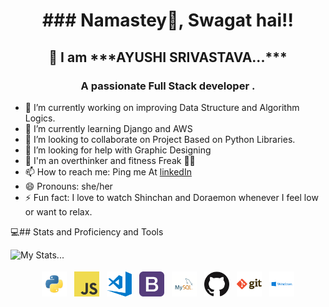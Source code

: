 <h1 align="center">### Namastey🙏, Swagat hai!!</h1>
<h2 align="center">🌼 I am ***AYUSHI SRIVASTAVA...***</h2>
<h3 align="center">A passionate Full Stack developer .</h3>

- 🔭 I’m currently working on improving Data Structure and Algorithm Logics. 
- 🌱 I’m currently learning Django and AWS
- 👯 I’m looking to collaborate on Project Based on Python Libraries.
- 🤔 I’m looking for help with Graphic Designing 
- 💬 I'm an overthinker and fitness Freak 🤸‍♀️
- 📫 How to reach me: Ping me At [linkedIn](https://www.linkedin.com/in/ayushi-srivastava-a3ba371b0/)
- 😄 Pronouns: she/her
- ⚡ Fun fact: I love to watch Shinchan and Doraemon whenever I feel low or want to relax.

💻## Stats and Proficiency and Tools

![My Stats...](https://github-readme-stats.vercel.app/api?username=Ayushi0901&&show_icons=true&title_color=ffffff&icon_color=bb2acf&text_color=000000&bg_color=E1AD01)

<p align="center">

<img src="https://raw.githubusercontent.com/github/explore/80688e429a7d4ef2fca1e82350fe8e3517d3494d/topics/python/python.png" alt="Python" height="40" style="vertical-align:top; margin:4px">
<img src="https://raw.githubusercontent.com/github/explore/80688e429a7d4ef2fca1e82350fe8e3517d3494d/topics/javascript/javascript.png" alt="Javascript" height="40" style="vertical-align:top; margin:4px">
<img src="https://raw.githubusercontent.com/github/explore/80688e429a7d4ef2fca1e82350fe8e3517d3494d/topics/visual-studio-code/visual-studio-code.png" alt="VS Code" height="40" style="vertical-align:top; margin:4px">
<img src="https://raw.githubusercontent.com/github/explore/80688e429a7d4ef2fca1e82350fe8e3517d3494d/topics/bootstrap/bootstrap.png" alt="Bootstrap" height="40" style="vertical-align:top; margin:4px">
<img src="https://raw.githubusercontent.com/github/explore/80688e429a7d4ef2fca1e82350fe8e3517d3494d/topics/mysql/mysql.png" alt="MySQL" height="40" style="vertical-align:top; margin:4px">
<img src="https://raw.githubusercontent.com/github/explore/78df643247d429f6cc873026c0622819ad797942/topics/github/github.png" alt="Github" height="40" style="vertical-align:top; margin:4px" color:white>
<img src="https://raw.githubusercontent.com/github/explore/80688e429a7d4ef2fca1e82350fe8e3517d3494d/topics/git/git.png" alt="Git" height="40" style="vertical-align:top; margin:4px">
<img src="https://raw.githubusercontent.com/github/explore/80688e429a7d4ef2fca1e82350fe8e3517d3494d/topics/windows/windows.png" alt="Windows" height="40" style="vertical-align:top; margin:4px">

</p>

